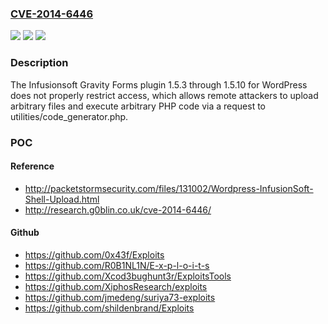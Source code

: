 ### [CVE-2014-6446](https://cve.mitre.org/cgi-bin/cvename.cgi?name=CVE-2014-6446)
![](https://img.shields.io/static/v1?label=Product&message=n%2Fa&color=blue)
![](https://img.shields.io/static/v1?label=Version&message=n%2Fa&color=blue)
![](https://img.shields.io/static/v1?label=Vulnerability&message=n%2Fa&color=brighgreen)

### Description

The Infusionsoft Gravity Forms plugin 1.5.3 through 1.5.10 for WordPress does not properly restrict access, which allows remote attackers to upload arbitrary files and execute arbitrary PHP code via a request to utilities/code_generator.php.

### POC

#### Reference
- http://packetstormsecurity.com/files/131002/Wordpress-InfusionSoft-Shell-Upload.html
- http://research.g0blin.co.uk/cve-2014-6446/

#### Github
- https://github.com/0x43f/Exploits
- https://github.com/R0B1NL1N/E-x-p-l-o-i-t-s
- https://github.com/Xcod3bughunt3r/ExploitsTools
- https://github.com/XiphosResearch/exploits
- https://github.com/jmedeng/suriya73-exploits
- https://github.com/shildenbrand/Exploits

